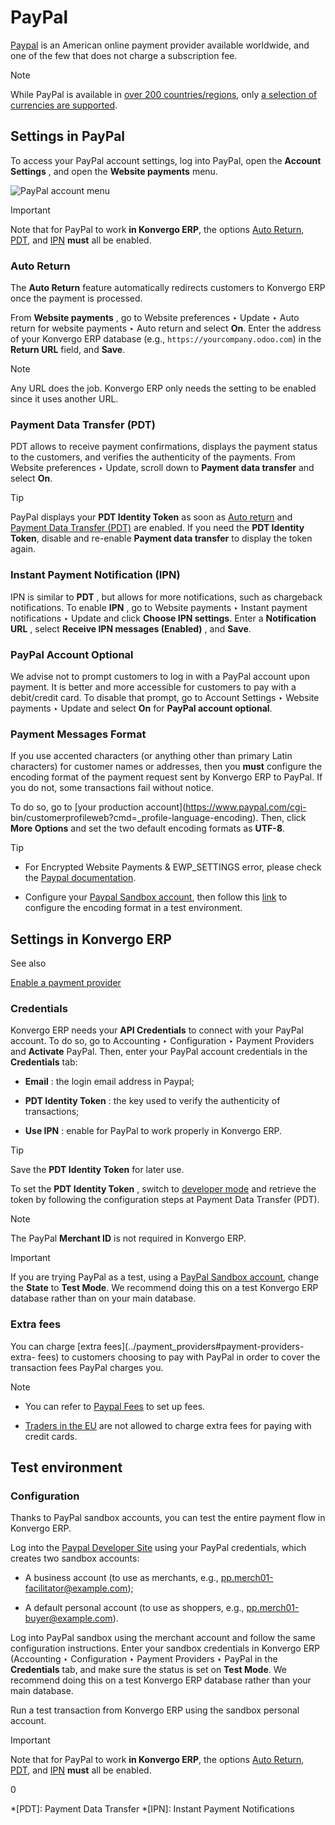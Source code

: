 # PayPal

[Paypal](https://www.paypal.com/) is an American online payment provider
available worldwide, and one of the few that does not charge a subscription
fee.

<div class="alert alert-primary">
<p class="alert-title">
Note</p><p>While PayPal is available in <a href="https://www.paypal.com/webapps/mpp/country-worldwide">over 200 countries/regions</a>, only <a href="https://developer.paypal.com/docs/reports/reference/paypal-supported-currencies">a selection of currencies are
supported</a>.</p>
</div>

## Settings in PayPal

To access your PayPal account settings, log into PayPal, open the **Account
Settings** , and open the **Website payments** menu.

![PayPal account menu](../../../_images/paypal-account.png)
<div class="alert alert-warning">
<p class="alert-title">
Important</p><p>Note that for PayPal to work <b>in Konvergo ERP</b>, the options <a href="#paypal-auto-return"><span class="std std-ref">Auto Return</span></a>,
<a href="#paypal-pdt"><span class="std std-ref">PDT</span></a>, and <a href="#paypal-ipn"><span class="std std-ref">IPN</span></a> <b>must</b> all be enabled.</p>
</div>

### Auto Return

The **Auto Return** feature automatically redirects customers to Konvergo ERP once the
payment is processed.

From **Website payments** , go to Website preferences ‣ Update ‣ Auto return
for website payments ‣ Auto return and select **On**. Enter the address of
your Konvergo ERP database (e.g., `https://yourcompany.odoo.com`) in the **Return
URL** field, and **Save**.

<div class="alert alert-primary">
<p class="alert-title">
Note</p><p>Any URL does the job. Konvergo ERP only needs the setting to be enabled since it uses another URL.</p>
</div>

### Payment Data Transfer (PDT)

PDT allows to receive payment confirmations, displays the payment status to
the customers, and verifies the authenticity of the payments. From Website
preferences ‣ Update, scroll down to **Payment data transfer** and select
**On**.

<div class="alert alert-info">
<p class="alert-title">
Tip</p><p>PayPal displays your <b>PDT Identity Token</b> as soon as <a href="#paypal-auto-return"><span class="std std-ref">Auto return</span></a>
and <a href="#paypal-pdt"><span class="std std-ref">Payment Data Transfer (PDT)</span></a> are enabled. If you need the <b>PDT Identity
Token</b>, disable and re-enable <b>Payment data transfer</b> to display the token again.</p>
</div>

### Instant Payment Notification (IPN)

IPN is similar to **PDT** , but allows for more notifications, such as
chargeback notifications. To enable **IPN** , go to Website payments ‣ Instant
payment notifications ‣ Update and click **Choose IPN settings**. Enter a
**Notification URL** , select **Receive IPN messages (Enabled)** , and
**Save**.

### PayPal Account Optional

We advise not to prompt customers to log in with a PayPal account upon
payment. It is better and more accessible for customers to pay with a
debit/credit card. To disable that prompt, go to Account Settings ‣ Website
payments ‣ Update and select **On** for **PayPal account optional**.

### Payment Messages Format

If you use accented characters (or anything other than primary Latin
characters) for customer names or addresses, then you **must** configure the
encoding format of the payment request sent by Konvergo ERP to PayPal. If you do not,
some transactions fail without notice.

To do so, go to [your production account](https://www.paypal.com/cgi-
bin/customerprofileweb?cmd=_profile-language-encoding). Then, click **More
Options** and set the two default encoding formats as **UTF-8**.

<div class="alert alert-info">
<p class="alert-title">
Tip</p><ul>
<li><p>For Encrypted Website Payments &amp; EWP_SETTINGS error, please check the <a href="https://developer.paypal.com/docs/online/">Paypal documentation</a>.</p></li>
<li><p>Configure your <a href="#paypal-testing"><span class="std std-ref">Paypal Sandbox account</span></a>, then follow this
<a href="https://sandbox.paypal.com/cgi-bin/customerprofileweb?cmd=_profile-language-encoding">link</a>
to configure the encoding format in a test environment.</p></li>
</ul>
</div>

## Settings in Konvergo ERP

<div class="alert alert-secondary">
<p class="alert-title">
See also</p><p><a href="../payment_providers#payment-providers-add-new"><span class="std std-ref">Enable a payment provider</span></a></p>
</div>

### Credentials

Konvergo ERP needs your **API Credentials** to connect with your PayPal account. To do
so, go to Accounting ‣ Configuration ‣ Payment Providers and **Activate**
PayPal. Then, enter your PayPal account credentials in the **Credentials**
tab:

  * **Email** : the login email address in Paypal;

  * **PDT Identity Token** : the key used to verify the authenticity of transactions;

  * **Use IPN** : enable for PayPal to work properly in Konvergo ERP.

<div class="alert alert-info">
<p class="alert-title">
Tip</p><p>Save the <b>PDT Identity Token</b> for later use.</p>
</div>

To set the **PDT Identity Token** , switch to [developer
mode](../../general/developer_mode#developer-mode) and retrieve the token
by following the configuration steps at Payment Data Transfer (PDT).

<div class="alert alert-primary">
<p class="alert-title">
Note</p><p>The PayPal <b>Merchant ID</b> is not required in Konvergo ERP.</p>
</div> <div class="alert alert-warning">
<p class="alert-title">
Important</p><p>If you are trying PayPal as a test, using a <a href="#paypal-testing"><span class="std std-ref">PayPal Sandbox account</span></a>,
change the <b>State</b> to <b>Test Mode</b>. We recommend doing this on a test Konvergo ERP
database rather than on your main database.</p>
</div>

### Extra fees

You can charge [extra fees](../payment_providers#payment-providers-extra-
fees) to customers choosing to pay with PayPal in order to cover the
transaction fees PayPal charges you.

<div class="alert alert-primary">
<p class="alert-title">
Note</p><ul>
<li><p>You can refer to <a href="https://www.paypal.com/webapps/mpp/paypal-fees">Paypal Fees</a> to set up
fees.</p></li>
<li><p><a href="https://europa.eu/youreurope/citizens/consumers/shopping/pricing-payments/index_en.htm">Traders in the EU</a>
are not allowed to charge extra fees for paying with credit cards.</p></li>
</ul>
</div>

## Test environment

### Configuration

Thanks to PayPal sandbox accounts, you can test the entire payment flow in
Konvergo ERP.

Log into the [Paypal Developer Site](https://developer.paypal.com/) using your
PayPal credentials, which creates two sandbox accounts:

  * A business account (to use as merchants, e.g., [pp.merch01-facilitator@example.com](mailto:pp.merch01-facilitator%40example.com));

  * A default personal account (to use as shoppers, e.g., [pp.merch01-buyer@example.com](mailto:pp.merch01-buyer%40example.com)).

Log into PayPal sandbox using the merchant account and follow the same
configuration instructions. Enter your sandbox credentials in Konvergo ERP (Accounting
‣ Configuration ‣ Payment Providers ‣ PayPal in the **Credentials** tab, and
make sure the status is set on **Test Mode**. We recommend doing this on a
test Konvergo ERP database rather than your main database.

Run a test transaction from Konvergo ERP using the sandbox personal account.

<div class="alert alert-warning">
<p class="alert-title">
Important</p><p>Note that for PayPal to work <b>in Konvergo ERP</b>, the options <a href="#paypal-auto-return"><span class="std std-ref">Auto Return</span></a>,
<a href="#paypal-pdt"><span class="std std-ref">PDT</span></a>, and <a href="#paypal-ipn"><span class="std std-ref">IPN</span></a> <b>must</b> all be enabled.</p>
</div>0

  *[PDT]: Payment Data Transfer
  *[IPN]: Instant Payment Notifications

